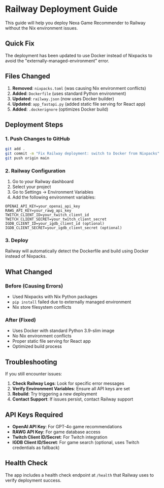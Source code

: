 # Railway Deployment Guide

This guide will help you deploy Nexa Game Recommender to Railway without the Nix environment issues.

## Quick Fix

The deployment has been updated to use Docker instead of Nixpacks to avoid the "externally-managed-environment" error.

## Files Changed

1. **Removed**: `nixpacks.toml` (was causing Nix environment conflicts)
2. **Added**: `Dockerfile` (uses standard Python environment)
3. **Updated**: `railway.json` (now uses Docker builder)
4. **Updated**: `app_fastapi.py` (added static file serving for React app)
5. **Added**: `.dockerignore` (optimizes Docker build)

## Deployment Steps

### 1. Push Changes to GitHub
```bash
git add .
git commit -m "Fix Railway deployment: switch to Docker from Nixpacks"
git push origin main
```

### 2. Railway Configuration
1. Go to your Railway dashboard
2. Select your project
3. Go to Settings → Environment Variables
4. Add the following environment variables:

```
OPENAI_API_KEY=your_openai_api_key
RAWG_API_KEY=your_rawg_api_key
TWITCH_CLIENT_ID=your_twitch_client_id
TWITCH_CLIENT_SECRET=your_twitch_client_secret
IGDB_CLIENT_ID=your_igdb_client_id (optional)
IGDB_CLIENT_SECRET=your_igdb_client_secret (optional)
```

### 3. Deploy
Railway will automatically detect the Dockerfile and build using Docker instead of Nixpacks.

## What Changed

### Before (Causing Errors)
- Used Nixpacks with Nix Python packages
- `pip install` failed due to externally managed environment
- Nix store filesystem conflicts

### After (Fixed)
- Uses Docker with standard Python 3.9-slim image
- No Nix environment conflicts
- Proper static file serving for React app
- Optimized build process

## Troubleshooting

If you still encounter issues:

1. **Check Railway Logs**: Look for specific error messages
2. **Verify Environment Variables**: Ensure all API keys are set
3. **Rebuild**: Try triggering a new deployment
4. **Contact Support**: If issues persist, contact Railway support

## API Keys Required

- **OpenAI API Key**: For GPT-4o game recommendations
- **RAWG API Key**: For game database access
- **Twitch Client ID/Secret**: For Twitch integration
- **IGDB Client ID/Secret**: For game search (optional, uses Twitch credentials as fallback)

## Health Check

The app includes a health check endpoint at `/health` that Railway uses to verify deployment success. 